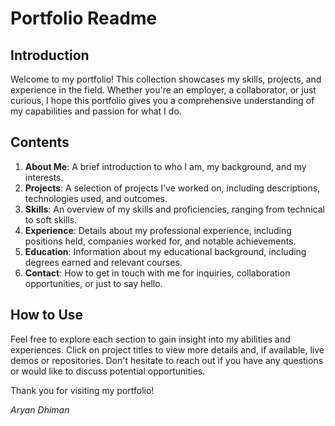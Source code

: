 # Portfolio Readme

## Introduction
Welcome to my portfolio! This collection showcases my skills, projects, and experience in the field. Whether you're an employer, a collaborator, or just curious, I hope this portfolio gives you a comprehensive understanding of my capabilities and passion for what I do.

## Contents
1. **About Me**: A brief introduction to who I am, my background, and my interests.
2. **Projects**: A selection of projects I've worked on, including descriptions, technologies used, and outcomes.
3. **Skills**: An overview of my skills and proficiencies, ranging from technical to soft skills.
4. **Experience**: Details about my professional experience, including positions held, companies worked for, and notable achievements.
5. **Education**: Information about my educational background, including degrees earned and relevant courses.
6. **Contact**: How to get in touch with me for inquiries, collaboration opportunities, or just to say hello.

## How to Use
Feel free to explore each section to gain insight into my abilities and experiences. Click on project titles to view more details and, if available, live demos or repositories. Don't hesitate to reach out if you have any questions or would like to discuss potential opportunities.

Thank you for visiting my portfolio!

*Aryan Dhiman*
